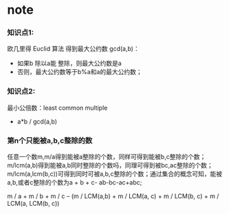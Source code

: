 # note

### 知识点1:
 欧几里得 Euclid 算法 得到最大公约数 gcd(a,b)：
 - 如果b 除以a能 整除，则最大公约数是a
 - 否则，最大公约数等于b%a和a的最大公约数；


### 知识点2:
最小公倍数：least common multiple
-  a*b / gcd(a,b)

### 第n个只能被a,b,c整除的数
任意一个数m,m/a得到能被a整除的个数，同样可得到能被b,c整除的个数； m/lcm(a,b)得到能被a,b同时整除的个数吗，同理可得到被bc,ac整除的个数；m/lcm(a,lcm(b,c))可得到同时可被a,b,c整除的个数；通过集合的概念可知，能被a,b,或者c整除的个数为a + b + c- ab-bc-ac+abc;

m / a + m / b + m / c – (m / LCM(a,b) + m / LCM(a, c) + m / LCM(b, c) + m / LCM(a, LCM(b, c))




